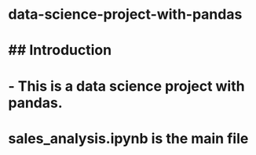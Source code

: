 # data-science-project-with-pandas


# ## Introduction

# - This is a data science project with pandas.

# sales_analysis.ipynb is the main file
